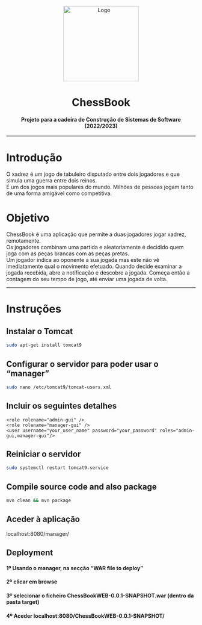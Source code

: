 <p align="center">
    <img src="https://encrypted-tbn0.gstatic.com/images?q=tbn:ANd9GcSGF-bBS1d--DM592E0LbOLxAuLU9AdUVgfvg&usqp=CAU" alt="Logo" width="200">
</p>

# <h1 align="center">ChessBook</h1>
<h4 align="center">Projeto para a cadeira de Construção de Sistemas de Software (2022/2023)</h4>

<hr>

# Introdução 
O xadrez é um jogo de tabuleiro disputado entre dois jogadores e que simula uma guerra entre dois reinos. <br>
É um dos jogos mais populares do mundo. Milhões de pessoas jogam tanto de uma forma amigável como competitiva. <br>  

# Objetivo
ChessBook é uma aplicação que permite a duas jogadores jogar xadrez, remotamente. <br>
Os jogadores combinam uma partida e aleatoriamente é decidido quem joga com as peças brancas com as peças pretas. <br>
Um jogador indica ao oponente a sua jogada mas este não vê imediatamente qual o movimento efetuado. Quando decide examinar a jogada recebida, abre a notificação e descobre a jogada. Começa então a contagem do seu tempo de jogo, até enviar uma jogada de volta.

<hr>

# Instruções   

## Instalar o Tomcat

```bash
sudo apt-get install tomcat9
```

## Configurar o servidor para poder usar o “manager”

```bash
sudo nano /etc/tomcat9/tomcat-users.xml
``` 

## Incluir os seguintes detalhes

```
<role rolename="admin-gui" />
<role rolename="manager-gui" />
<user username="your_user_name" password="your_password" roles="admin-gui,manager-gui"/> 
```
## Reiniciar o servidor

```bash
sudo systemctl restart tomcat9.service
```  
## Compile source code and also package

```bash
mvn clean && mvn package
```  
## Aceder à aplicação 

localhost:8080/manager/ 

## Deployment

#### 1º Usando o manager, na secção “WAR file to deploy” 
#### 2º clicar em browse 
#### 3º selecionar o ficheiro ChessBookWEB-0.0.1-SNAPSHOT.war (dentro da pasta target)  
#### 4º Aceder localhost:8080/ChessBookWEB-0.0.1-SNAPSHOT/








